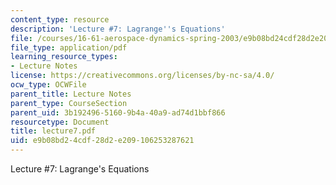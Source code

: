 ```yaml
---
content_type: resource
description: 'Lecture #7: Lagrange''s Equations'
file: /courses/16-61-aerospace-dynamics-spring-2003/e9b08bd24cdf28d2e209106253287621_lecture7.pdf
file_type: application/pdf
learning_resource_types:
- Lecture Notes
license: https://creativecommons.org/licenses/by-nc-sa/4.0/
ocw_type: OCWFile
parent_title: Lecture Notes
parent_type: CourseSection
parent_uid: 3b192496-5160-9b4a-40a9-ad74d1bbf866
resourcetype: Document
title: lecture7.pdf
uid: e9b08bd2-4cdf-28d2-e209-106253287621
---
```

Lecture #7: Lagrange's Equations